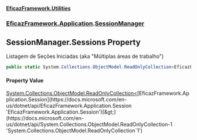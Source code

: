 #### [EficazFramework.Utilities](EficazFrameworkUtilities.md 'EficazFramework Utilities')
### [EficazFramework.Application](EficazFrameworkUtilities.md#EficazFramework.Application 'EficazFramework.Application').[SessionManager](SessionManager.md 'EficazFramework.Application.SessionManager')

## SessionManager.Sessions Property

Listagem de Seções Iniciadas (aka "Múltiplas áreas de trabalho")

```csharp
public static System.Collections.ObjectModel.ReadOnlyCollection<EficazFramework.Application.Session> Sessions { get; }
```

#### Property Value
[System.Collections.ObjectModel.ReadOnlyCollection&lt;](https://docs.microsoft.com/en-us/dotnet/api/System.Collections.ObjectModel.ReadOnlyCollection-1 'System.Collections.ObjectModel.ReadOnlyCollection`1')[EficazFramework.Application.Session](https://docs.microsoft.com/en-us/dotnet/api/EficazFramework.Application.Session 'EficazFramework.Application.Session')[&gt;](https://docs.microsoft.com/en-us/dotnet/api/System.Collections.ObjectModel.ReadOnlyCollection-1 'System.Collections.ObjectModel.ReadOnlyCollection`1')